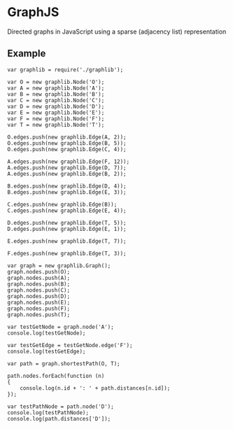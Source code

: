 GraphJS
=======

Directed graphs in JavaScript using a sparse (adjacency list) representation

Example
-------

    var graphlib = require('./graphlib');
  
    var O = new graphlib.Node('O');
    var A = new graphlib.Node('A');
    var B = new graphlib.Node('B');
    var C = new graphlib.Node('C');
    var D = new graphlib.Node('D');
    var E = new graphlib.Node('E');
    var F = new graphlib.Node('F');
    var T = new graphlib.Node('T');
    
    O.edges.push(new graphlib.Edge(A, 2));
    O.edges.push(new graphlib.Edge(B, 5));
    O.edges.push(new graphlib.Edge(C, 4));
    
    A.edges.push(new graphlib.Edge(F, 12));
    A.edges.push(new graphlib.Edge(D, 7));
    A.edges.push(new graphlib.Edge(B, 2));
    
    B.edges.push(new graphlib.Edge(D, 4));
    B.edges.push(new graphlib.Edge(E, 3));
    
    C.edges.push(new graphlib.Edge(B));
    C.edges.push(new graphlib.Edge(E, 4));
    
    D.edges.push(new graphlib.Edge(T, 5));
    D.edges.push(new graphlib.Edge(E, 1));
    
    E.edges.push(new graphlib.Edge(T, 7));
    
    F.edges.push(new graphlib.Edge(T, 3));
    
    var graph = new graphlib.Graph();
    graph.nodes.push(O);
    graph.nodes.push(A);
    graph.nodes.push(B);
    graph.nodes.push(C);
    graph.nodes.push(D);
    graph.nodes.push(E);
    graph.nodes.push(F);
    graph.nodes.push(T);
    
    var testGetNode = graph.node('A');
    console.log(testGetNode);
    
    var testGetEdge = testGetNode.edge('F');
    console.log(testGetEdge);
    
    var path = graph.shortestPath(O, T);
    
    path.nodes.forEach(function (n)
    {
        console.log(n.id + ': ' + path.distances[n.id]);
    });
    
    var testPathNode = path.node('D');
    console.log(testPathNode);
    console.log(path.distances['D']);
